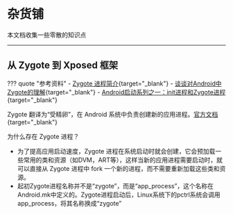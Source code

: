 # 杂货铺

本文档收集一些零散的知识点

---

## 从 Zygote 到 Xposed 框架

??? quote "参考资料"
    - [Zygote 进程简介](https://source.android.google.cn/docs/core/runtime/zygote?hl=zh-cn){target="_blank"}
    - [谈谈对Android中Zygote的理解](https://zhuanlan.zhihu.com/p/260414370){target="_blank"}
    - [Android启动系列之一：init进程和Zygote进程](https://cloud.tencent.com/developer/article/2415718){target="_blank"}

Zygote 翻译为“受精卵”，在 Android 系统中负责创建新的应用进程。[官方文档](https://source.android.google.cn/docs/core/runtime/zygote?hl=zh-cn){target="_blank"}

为什么存在 Zygote 进程？

- 为了提高应用启动速度，Zygote 进程在系统启动时就会创建，它会预加载一些常用的类和资源（如DVM，ART等），这样当新的应用进程需要启动时，就可以直接从 Zygote 进程中 fork 一个新的进程，而不需要重新加载这些类和资源。
- 起初Zygote进程名称并不是“zygote”，而是“app_process”，这个名称在Android.mk中定义的。Zygote进程启动后，Linux系统下的pctrl系统会调用app_process，将其名称换成“zygote”


